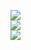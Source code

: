 
![](https://github-readme-stats.vercel.app/api?username=LuizFelipeCavalcante&theme=dark&hide_border=false&include_all_commits=true&count_private=false)<br/>
![](https://github-readme-streak-stats.herokuapp.com/?user=LuizFelipeCavalcante&theme=dark&hide_border=false)<br/>
![](https://github-readme-stats.vercel.app/api/top-langs/?username=LuizFelipeCavalcante&theme=dark&hide_border=false&include_all_commits=true&count_private=false&layout=compact)

<!-- Proudly created with GPRM ( https://gprm.itsvg.in ) -->
<!---
LuizFelipeCavalcante/LuizFelipeCavalcante is a ✨ special ✨ repository because its `README.md` (this file) appears on your GitHub profile.
You can click the Preview link to take a look at your changes.
--->
